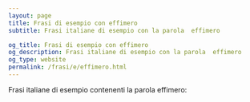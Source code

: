 ```yaml
---
layout: page
title: Frasi di esempio con effimero 
subtitle: Frasi italiane di esempio con la parola  effimero

og_title: Frasi di esempio con effimero 
og_description: Frasi italiane di esempio con la parola  effimero
og_type: website
permalink: /frasi/e/effimero.html
---
```


Frasi italiane di esempio contenenti la parola effimero:


